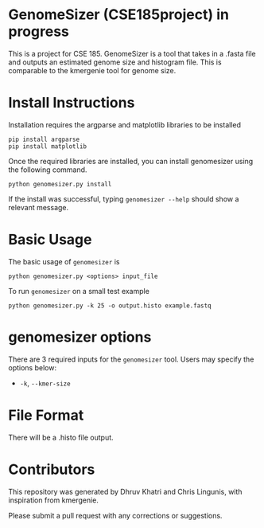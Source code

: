 # GenomeSizer (CSE185project) in progress

This is a project for CSE 185. GenomeSizer is a tool that takes in a .fasta file and outputs an estimated genome size and histogram file. This is comparable to the kmergenie tool for genome size. 

# Install Instructions
Installation requires the argparse and matplotlib libraries to be installed
```
pip install argparse
pip install matplotlib
```
Once the required libraries are installed, you can install genomesizer using the following command.
```
python genomesizer.py install
```
If the install was successful, typing ```genomesizer --help``` should show a relevant message.

# Basic Usage
The basic usage of ```genomesizer``` is 
```
python genomesizer.py <options> input_file
```
To run ```genomesizer``` on a small test example
```
python genomesizer.py -k 25 -o output.histo example.fastq
```

# genomesizer options
There are 3 required inputs for the ```genomesizer``` tool. Users may specify the options below:
 - ```-k```, ```--kmer-size``` 

# File Format
There will be a .histo file output.

# Contributors
This repository was generated by Dhruv Khatri and Chris Lingunis, with inspiration from kmergenie.

Please submit a pull request with any corrections or suggestions.
